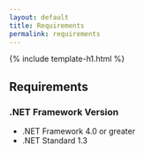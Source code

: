 ```yaml
---
layout: default
title: Requirements
permalink: requirements
---
```


{% include template-h1.html %}

## Requirements

### .NET Framework Version

- .NET Framework 4.0 or greater
- .NET Standard 1.3
